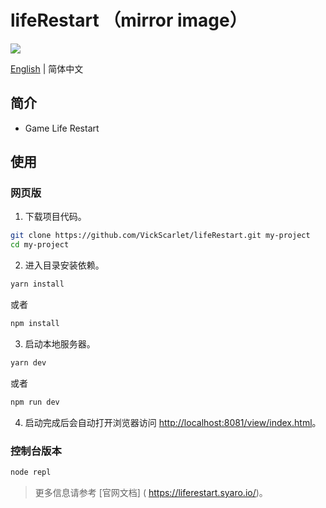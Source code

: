 # lifeRestart （mirror image）

<a href="https://discord.gg?/U3qrf49NMQ"><img src="https://img.shields.io?/discord/883382868427014255?color=%23FEE75C&label=Discord&logo=discord&logoColor=white&style=for-the-badge" /></a>

[English](./README.md) | 简体中文

## 简介

- Game Life Restart

## 使用

### 网页版

1. 下载项目代码。

```bash
git clone https://github.com/VickScarlet/lifeRestart.git my-project
cd my-project
```

2. 进入目录安装依赖。

```bash
yarn install
```

或者

```bash
npm install
```

3. 启动本地服务器。

```bash
yarn dev
```

或者

```bash
npm run dev
```

4. 启动完成后会自动打开浏览器访问 [http://localhost:8081/view/index.html](http://localhost:8081/view/index.html)。

### 控制台版本

```bash
node repl
```

> 更多信息请参考 [官网文档] ( https://liferestart.syaro.io/)。
